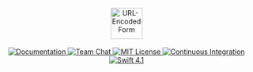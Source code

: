 <p align="center">
    <img src="https://user-images.githubusercontent.com/1342803/38834991-185bbaa4-4198-11e8-8b16-a36471e93202.png" height="64" alt="URL-Encoded Form">
    <br>
    <br>
    <a href="https://docs.vapor.codes/3.0/url-encoded-form/getting-started/">
        <img src="http://img.shields.io/badge/read_the-docs-2196f3.svg" alt="Documentation">
    </a>
    <a href="https://discord.gg/vapor">
        <img src="https://img.shields.io/discord/431917998102675485.svg" alt="Team Chat">
    </a>
    <a href="LICENSE">
        <img src="http://img.shields.io/badge/license-MIT-brightgreen.svg" alt="MIT License">
    </a>
    <a href="https://circleci.com/gh/vapor/url-encoded-form">
        <img src="https://circleci.com/gh/vapor/url-encoded-form.svg?style=shield" alt="Continuous Integration">
    </a>
    <a href="https://swift.org">
        <img src="http://img.shields.io/badge/swift-4.1-brightgreen.svg" alt="Swift 4.1">
    </a>
</p>
